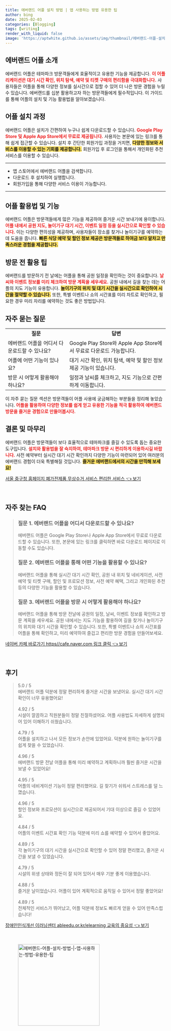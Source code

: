 ```yaml
---
title: 에버랜드 어플 설치 방법 | 앱 사용하는 방법 유용한 팁
author: bing
date: 2025-02-03
categories: [Blogging]
tags: [writing]
render_with_liquid: false
image: 'https://aptwhite.github.io/assets/img/thumbnail/에버랜드-어플-설치-방법-|-앱-사용하는-방법-유용한-팁.webp'
---
```



<h2 id='에버랜드_어플_소개'>에버랜드 어플 소개</h2>

<p>에버랜드 어플은 테마파크 방문객들에게 효율적이고 유용한 기능을 제공합니다. <b><span style="color: #ee2323;">이 어플리케이션은 대기 시간 확인, 위치 탐색, 예약 및 티켓 구매의 편리함을 극대화합니다.</span></b> 사용자들은 어플을 통해 다양한 정보를 실시간으로 접할 수 있어 더 나은 방문 경험을 누릴 수 있습니다. 에버랜드를 십분 활용하고자 하는 방문객들에게 필수적입니다. 이 가이드를 통해 어플의 설치 및 기능 활용법을 알아보겠습니다.</p>

<h2 id='어플_설치_과정'>어플 설치 과정</h2>

<p>에버랜드 어플은 설치가 간편하여 누구나 쉽게 다운로드할 수 있습니다. <b><span style="color: #ee2323;">Google Play Store 및 Apple App Store에서 무료로 제공됩니다.</span></b> 사용자는 본문에 있는 링크를 통해 쉽게 접근할 수 있습니다. 설치 후 간단한 회원가입 과정을 거치면, <b><span style="background-color: #ffe066;">다양한 정보와 서비스를 이용할 수 있는 기회를 제공합니다.</span></b> 회원가입 후 로그인을 통해서 개인화된 추천 서비스를 이용할 수 있습니다.</p>

<hr />

<ul>
    <li>앱 스토어에서 에버랜드 어플을 검색합니다.</li>
    <li>다운로드 후 설치하여 실행합니다.</li>
    <li>회원가입을 통해 다양한 서비스 이용이 가능합니다.</li>
</ul>

<hr />

<h2 id='어플_활용법_및_기능'>어플 활용법 및 기능</h2>

<p>에버랜드 어플은 방문객들에게 많은 기능을 제공하여 즐거운 시간 보내기에 용이합니다. <b><span style="color: #ee2323;">어플 내에서 공원 지도, 놀이기구 대기 시간, 이벤트 일정 등을 실시간으로 확인할 수 있습니다.</span></b> 이는 다양한 편의성을 제공하며, 사용자들이 장소를 찾거나 놀이기구를 예약하는 데 도움을 줍니다. <b><span style="background-color: #ffe066;">빠른 식당 예약 및 할인 정보 제공은 방문객들로 하여금 보다 알차고 만족스러운 경험을 제공합니다.</span></b></p>

<h2 id='방문_전_활용_팁'>방문 전 활용 팁</h2>

<p>에버랜드를 방문하기 전 날에는 어플을 통해 공원 일정을 확인하는 것이 중요합니다. <b><span style="color: #ee2323;">날씨와 이벤트 정보를 미리 체크하여 방문 계획을 세우세요.</span></b> 공원 내에서 길을 찾는 데는 어플의 지도 기능이 유용합니다. <b><span style="background-color: #ffe066;">놀이기구의 위치 및 대기 시간을 실시간으로 확인하여 시간을 절약할 수 있습니다.</span></b> 또한, 특별 이벤트나 쇼의 시간표를 미리 차트로 확인하고, 필요한 경우 미리 자리를 예약하는 것도 좋은 방법입니다.</p>

<h2 id='자주_묻는_질문'>자주 묻는 질문</h2>

<table>
    <tr>
        <td style="text-align: center; height: 17px;"><b>질문</b></td>
        <td style="text-align: center; height: 17px;"><b>답변</b></td>
    </tr>
    <tr>
        <td>에버랜드 어플을 어디서 다운로드할 수 있나요?</td>
        <td>Google Play Store와 Apple App Store에서 무료로 다운로드 가능합니다.</td>
    </tr>
    <tr>
        <td>어플에 어떤 기능이 있나요?</td>
        <td>대기 시간 확인, 위치 탐색, 예약 및 할인 정보 제공 기능이 있습니다.</td>
    </tr>
    <tr>
        <td>방문 시 어떻게 활용해야 하나요?</td>
        <td>일정과 날씨를 체크하고, 지도 기능으로 간편하게 이동합니다.</td>
    </tr>
</table>

<p>이 자주 묻는 질문 섹션은 방문객들이 어플 사용에 궁금해하는 부분들을 정리해 놓았습니다. <b><span style="color: #ee2323;">어플을 활용하여 다양한 정보를 쉽게 얻고 유용한 기능을 적극 활용하여 에버랜드 방문을 즐거운 경험으로 만들어봅시다.</span></b></p>

<h2 id='결론_및_마무리'>결론 및 마무리</h2>

<p>에버랜드 어플은 방문객들이 보다 효율적으로 테마파크를 즐길 수 있도록 돕는 중요한 도구입니다. <b><span style="color: #ee2323;">설치와 활용법을 잘 숙지하여, 테마파크 방문 시 편리하게 이용하시길 바랍니다.</span></b> 사전 예약부터 실시간 대기 시간 확인까지 다양한 기능이 마련되어 있어 여러분의 에버랜드 경험이 더욱 특별해질 것입니다. <b><span style="background-color: #ffe066;">즐거운 에버랜드에서의 시간을 만끽해 보세요!</span></b></p>


<p><a class="click-button" title="서울 중구청 홈페이지 폐가전제품 무상수거 서비스 편리한 서비스" href="https://aptwhite.github.io/posts/%EC%84%9C%EC%9A%B8-%EC%A4%91%EA%B5%AC%EC%B2%AD-%ED%99%88%ED%8E%98%EC%9D%B4%EC%A7%80-%ED%8F%90%EA%B0%80%EC%A0%84%EC%A0%9C%ED%92%88-%EB%AC%B4%EC%83%81%EC%88%98%EA%B1%B0-%EC%84%9C%EB%B9%84%EC%8A%A4-%ED%8E%B8%EB%A6%AC%ED%95%9C-%EC%84%9C%EB%B9%84%EC%8A%A4/" rel="dofollow">서울 중구청 홈페이지 폐가전제품 무상수거 서비스 편리한 서비스 👈 보기</a></p><br>
<h2 id='자주_찾는_FAQ'>자주 찾는 FAQ</h2>
<div itemscope="" itemtype="https://schema.org/FAQPage">
<blockquote>
<div itemscope="" itemprop="mainEntity" itemtype="https://schema.org/Question">
<h3 itemprop="name">질문 1. 에버랜드 어플을 어디서 다운로드할 수 있나요?</h3>
<div itemscope="" itemprop="acceptedAnswer" itemtype="https://schema.org/Answer">
<span itemprop="text">
<p>에버랜드 어플은 Google Play Store나 Apple App Store에서 무료로 다운로드할 수 있습니다. 또한, 본문에 있는 링크를 클릭하면 바로 다운로드 페이지로 이동할 수도 있습니다.</p>
</span>
</div>
</div>
<div itemscope="" itemprop="mainEntity" itemtype="https://schema.org/Question">
<h3 itemprop="name">질문 2. 에버랜드 어플을 통해 어떤 기능을 활용할 수 있나요?</h3>
<div itemscope="" itemprop="acceptedAnswer" itemtype="https://schema.org/Answer">
<span itemprop="text">
<p>에버랜드 어플을 통해 실시간 대기 시간 확인, 공원 내 위치 및 네비게이션, 사전 예약 및 티켓 구매, 할인 및 프로모션 정보, 사전 예약 혜택, 그리고 개인화된 추천 등의 다양한 기능을 활용할 수 있습니다.</p>
</span>
</div>
</div>
<div itemscope="" itemprop="mainEntity" itemtype="https://schema.org/Question">
<h3 itemprop="name">질문 3. 에버랜드 어플을 방문 시 어떻게 활용해야 하나요?</h3>
<div itemscope="" itemprop="acceptedAnswer" itemtype="https://schema.org/Answer">
<span itemprop="text">
<p>에버랜드 어플을 통해 방문 전날에 공원의 일정, 날씨, 이벤트 정보를 확인하고 방문 계획을 세우세요. 공원 내에서는 지도 기능을 활용하여 길을 찾거나 놀이기구의 위치와 대기 시간을 확인할 수 있습니다. 또한, 특별 이벤트나 쇼의 시간표를 어플을 통해 확인하고, 미리 예약하여 즐겁고 편리한 방문 경험을 만들어보세요.</p>
</span>
</div>
</div>
</blockquote>
</div>
<p><a class="click-button" title="네이버 카페 바로가기 https//cafe.naver.com 링크 클릭" href="https://aptwhite.github.io/posts/%EB%84%A4%EC%9D%B4%EB%B2%84-%EC%B9%B4%ED%8E%98-%EB%B0%94%EB%A1%9C%EA%B0%80%EA%B8%B0-httpscafe.naver.com-%EB%A7%81%ED%81%AC-%ED%81%B4%EB%A6%AD/" rel="dofollow">네이버 카페 바로가기 https//cafe.naver.com 링크 클릭 👈 보기</a></p><br>
<h2 id='후기'>후기</h2>
<div itemscope itemtype="https://schema.org/Product">
  <blockquote>
  <div itemprop="review" itemscope itemtype="https://schema.org/Review">
      <div itemprop="reviewRating" itemscope itemtype="https://schema.org/Rating"> <span itemprop="ratingValue">5.0</span> / <span itemprop="bestRating">5</span> </div>
      <span itemprop="reviewBody">에버랜드 어플 덕분에 정말 편리하게 즐거운 시간을 보냈어요. 실시간 대기 시간 확인이 너무 유용했어요!</span>
  </div>
  <br>
  <div itemprop="review" itemscope itemtype="https://schema.org/Review">
      <div itemprop="reviewRating" itemscope itemtype="https://schema.org/Rating"> <span itemprop="ratingValue">4.92</span> / <span itemprop="bestRating">5</span> </div>
      <span itemprop="reviewBody">시설이 깔끔하고 직원분들이 정말 친절하셨어요. 어플 사용법도 자세하게 설명되어 있어 이해하기 쉬웠습니다.</span>
  </div>
  <br>
  <div itemprop="review" itemscope itemtype="https://schema.org/Review">
      <div itemprop="reviewRating" itemscope itemtype="https://schema.org/Rating"> <span itemprop="ratingValue">4.79</span> / <span itemprop="bestRating">5</span> </div>
      <span itemprop="reviewBody">어플을 설치하고 나서 모든 정보가 손안에 있었어요. 덕분에 원하는 놀이기구를 쉽게 찾을 수 있었습니다.</span>
  </div>
  <br>
  <div itemprop="review" itemscope itemtype="https://schema.org/Review">
      <div itemprop="reviewRating" itemscope itemtype="https://schema.org/Rating"> <span itemprop="ratingValue">4.96</span> / <span itemprop="bestRating">5</span> </div>
      <span itemprop="reviewBody">에버랜드 방문 전날 어플을 통해 미리 예약하고 계획하니까 훨씬 즐거운 시간을 보낼 수 있었어요!</span>
  </div>
  <br>
  <div itemprop="review" itemscope itemtype="https://schema.org/Review">
      <div itemprop="reviewRating" itemscope itemtype="https://schema.org/Rating"> <span itemprop="ratingValue">4.95</span> / <span itemprop="bestRating">5</span> </div>
      <span itemprop="reviewBody">어플의 네비게이션 기능이 정말 편리했어요. 길 찾기가 쉬워서 스트레스를 덜 느꼈습니다.</span>
  </div>
  <br>
  <div itemprop="review" itemscope itemtype="https://schema.org/Review">
      <div itemprop="reviewRating" itemscope itemtype="https://schema.org/Rating"> <span itemprop="ratingValue">4.96</span> / <span itemprop="bestRating">5</span> </div>
      <span itemprop="reviewBody">할인 정보와 프로모션이 실시간으로 제공되어서 기대 이상으로 즐길 수 있었어요.</span>
  </div>
  <br>
  <div itemprop="review" itemscope itemtype="https://schema.org/Review">
      <div itemprop="reviewRating" itemscope itemtype="https://schema.org/Rating"> <span itemprop="ratingValue">4.84</span> / <span itemprop="bestRating">5</span> </div>
      <span itemprop="reviewBody">어플의 이벤트 시간표 확인 기능 덕분에 미리 쇼를 예약할 수 있어서 좋았어요.</span>
  </div>
  <br>
  <div itemprop="review" itemscope itemtype="https://schema.org/Review">
      <div itemprop="reviewRating" itemscope itemtype="https://schema.org/Rating"> <span itemprop="ratingValue">4.89</span> / <span itemprop="bestRating">5</span> </div>
      <span itemprop="reviewBody">각 놀이기구의 대기 시간을 실시간으로 확인할 수 있어 정말 편리했고, 즐거운 시간을 보낼 수 있었습니다.</span>
  </div>
  <br>
  <div itemprop="review" itemscope itemtype="https://schema.org/Review">
      <div itemprop="reviewRating" itemscope itemtype="https://schema.org/Rating"> <span itemprop="ratingValue">4.79</span> / <span itemprop="bestRating">5</span> </div>
      <span itemprop="reviewBody">시설의 위생 상태와 정돈이 잘 되어 있어서 매우 기분 좋게 이용했습니다.</span>
  </div>
  <br>
  <div itemprop="review" itemscope itemtype="https://schema.org/Review">
      <div itemprop="reviewRating" itemscope itemtype="https://schema.org/Rating"> <span itemprop="ratingValue">4.88</span> / <span itemprop="bestRating">5</span> </div>
      <span itemprop="reviewBody">즐거운 날이었습니다. 어플이 있어 계획적으로 움직일 수 있어서 정말 좋았어요!</span>
  </div>
  <br>
  <div itemprop="review" itemscope itemtype="https://schema.org/Review">
      <div itemprop="reviewRating" itemscope itemtype="https://schema.org/Rating"> <span itemprop="ratingValue">4.89</span> / <span itemprop="bestRating">5</span> </div>
      <span itemprop="reviewBody">전체적인 서비스가 뛰어났고, 어플 덕분에 정보도 빠르게 얻을 수 있어 만족스럽습니다!</span>
  </div>
  </blockquote>
</div>
<p><a class="click-button" title="장애인인식개선 이러닝센터 ableedu.or.kr/elearning 교육의 중요성" href="https://aptwhite.github.io/posts/%EC%9E%A5%EC%95%A0%EC%9D%B8%EC%9D%B8%EC%8B%9D%EA%B0%9C%EC%84%A0-%EC%9D%B4%EB%9F%AC%EB%8B%9D%EC%84%BC%ED%84%B0-ableedu.or.krelearning-%EA%B5%90%EC%9C%A1%EC%9D%98-%EC%A4%91%EC%9A%94%EC%84%B1/" rel="dofollow">장애인인식개선 이러닝센터 ableedu.or.kr/elearning 교육의 중요성 👈 보기</a></p><br>
<figure class="image"><img src="https://aptwhite.github.io/assets/img/thumbnail/에버랜드-어플-설치-방법-|-앱-사용하는-방법-유용한-팁.webp" alt="에버랜드-어플-설치-방법-|-앱-사용하는-방법-유용한-팁" width="256" height="256"></figure>